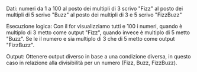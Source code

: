 Dati:
numeri da 1 a 100
al posto dei multipli di 3 scrivo "Fizz"
al posto dei multipli di 5 scrivo "Buzz"
al posto dei multipli di 3 e 5 scrivo "FizzBuzz"

Esecuzione logica:
Con il for visualizziamo tutti e 100 i numeri, quando è multiplo di 3 metto come output "Fizz", quando invece è multiplo di 5 metto "Buzz".
Se le il numero e sia multiplo di 3 che di 5 metto come output "FizzBuzz".

Output:
Ottenere output diverso in base a una condizione diversa, in questo caso in relazione alla divisibilità per un numero (Fizz, Buzz, FizzBuzz).
